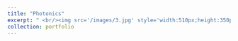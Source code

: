 ```yaml
---
title: "Photonics"
excerpt: " <br/><img src='/images/3.jpg' style='width:510px;height:350px;'>"
collection: portfolio
---
```


